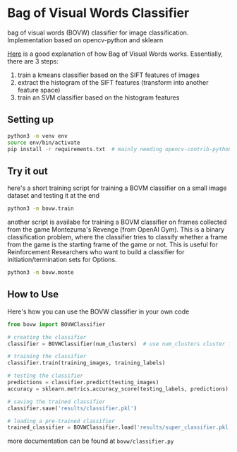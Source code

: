# Bag of Visual Words Classifier
bag of visual words (BOVW) classifier for image classification. Implementation
based on opencv-python and sklearn

[Here](https://towardsdatascience.com/bag-of-visual-words-in-a-nutshell-9ceea97ce0fb)
is a good explanation of how Bag of Visual Words works. Essentially, there are 3 steps:
1. train a kmeans classifier based on the SIFT features of images
2. extract the histogram of the SIFT features (transform into another feature space)
3. train an SVM classifier based on the histogram features

## Setting up
```bash
python3 -m venv env
source env/bin/activate
pip install -r requirements.txt  # mainly needing opencv-contrib-python, scikit-learn
```


## Try it out
here's a short training script for training a BOVM classifier on a small image
dataset and testing it at the end
```bash
python3 -m bovw.train
```

another script is availabe for training a BOVM classifier on frames collected from
the game Montezuma's Revenge (from OpenAI Gym). This is a binary classification
problem, where the classifier tries to classify whether a frame from the game is
the starting frame of the game or not. This is useful for Reinforcement Researchers
who want to build a classifier for initiation/termination sets for Options.
```bash
python3 -m bovw.monte
```

## How to Use
Here's how you can use the BOVW classifier in your own code
```python
from bovw import BOVWClassifier

# creating the classifier
classifier = BOVWClassifier(num_clusters)  # use num_clusters cluster for the kmeans

# training the classifier
classifier.train(training_images, training_labels)

# testing the classifier
predictions = classifier.predict(testing_images)
accuracy = sklearn.metrics.accuracy_score(testing_labels, predictions)

# saving the trained classifier
classifier.save('results/classifier.pkl')

# loading a pre-trained classifier
trained_classifier = BOVWClassifier.load('results/super_classifier.pkl')
```
more documentation can be found at `bovw/classifier.py`
